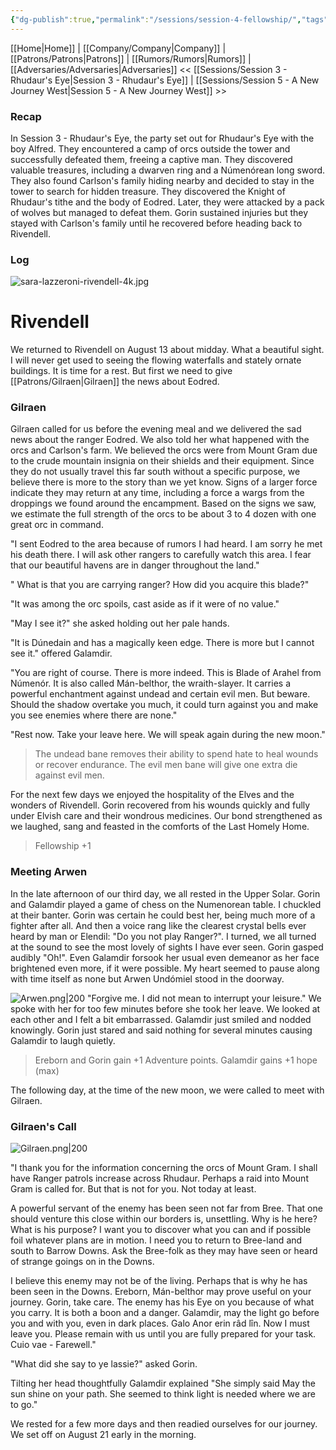 ```yaml
---
{"dg-publish":true,"permalink":"/sessions/session-4-fellowship/","tags":["TOR","tolkien","lord-of-the-rings","middle-earth"]}
---
```


[[Home\|Home]] | [[Company/Company\|Company]] | [[Patrons/Patrons\|Patrons]] | [[Rumors/Rumors\|Rumors]] | [[Adversaries/Adversaries\|Adversaries]]
<< [[Sessions/Session 3 - Rhudaur's Eye\|Session 3 - Rhudaur's Eye]] | [[Sessions/Session 5 - A New Journey West\|Session 5 - A New Journey West]] >>
### Recap
In Session 3 - Rhudaur's Eye, the party set out for Rhudaur's Eye with the boy Alfred. They encountered a camp of orcs outside the tower and successfully defeated them, freeing a captive man. They discovered valuable treasures, including a dwarven ring and a Númenórean long sword. They also found Carlson's family hiding nearby and decided to stay in the tower to search for hidden treasure. They discovered the Knight of Rhudaur's tithe and the body of Eodred. Later, they were attacked by a pack of wolves but managed to defeat them. Gorin sustained injuries but they stayed with Carlson's family until he recovered before heading back to Rivendell.
### Log

![sara-lazzeroni-rivendell-4k.jpg](/img/user/zz_assetts/sara-lazzeroni-rivendell-4k.jpg)
# Rivendell
We returned to Rivendell on August 13 about midday. What a beautiful sight. I will never get used to seeing the flowing waterfalls and stately ornate buildings. It is time for a rest. But first we need to give [[Patrons/Gilraen\|Gilraen]] the news about Eodred. 

### Gilraen
Gilraen called for us before the evening meal and we delivered the sad news about the ranger Eodred. We also told her what happened with the orcs and Carlson's farm. We believed the orcs were from Mount Gram due to the crude mountain insignia on their shields and their equipment. Since they do not usually travel this far south without a specific purpose, we believe there is more to the story than we yet know. Signs of a larger force indicate they may return at any time, including a force a wargs from the droppings we found around the encampment. Based on the signs we saw, we estimate the full strength of the orcs to be about 3 to 4 dozen with one great orc in command.

"I sent Eodred to the area because of rumors I had heard. I am sorry he met his death there. I will ask other rangers to carefully watch this area. I fear that our beautiful havens are in danger throughout the land."

" What is that you are carrying ranger? How did you acquire this blade?"

"It was among the orc spoils, cast aside as if it were of no value."

"May I see it?" she asked holding out her pale hands. 

"It is Dúnedain and has a magically keen edge. There is more but I cannot see it." offered Galamdir.

"You are right of course. There is more indeed. This is Blade of Arahel from Númenór. It is also called Mán-belthor, the wraith-slayer. It carries a powerful enchantment against undead and certain evil men. But beware. Should the shadow overtake you much, it could turn against you and make you see enemies where there are none."

"Rest now. Take your leave here. We will speak again during the new moon."

> The undead bane removes their ability to spend hate to heal wounds or recover endurance. The evil men bane will give one extra die against evil men.

For the next few days we enjoyed the hospitality of the Elves and the wonders of Rivendell. Gorin recovered from his wounds quickly and fully under Elvish care and their wondrous medicines. Our bond strengthened as we laughed, sang and feasted in the comforts of the Last Homely Home.
> Fellowship +1 

### Meeting Arwen
In the late afternoon of our third day, we all rested in the Upper Solar. Gorin and Galamdir played a game of chess on the Numenorean table. I chuckled at their banter. Gorin was certain he could best her, being much more of a fighter after all. And then a voice rang like the clearest crystal bells ever heard by man or Elendil: "Do you not play Ranger?". I turned, we all turned at the sound to see the most  lovely of sights I have ever seen. Gorin gasped audibly "Oh!". Even Galamdir forsook her usual even demeanor as her face brightened even more, if it were possible. My heart seemed to pause along with time itself as none but Arwen Undómiel stood in the doorway.

![Arwen.png|200](/img/user/zz_assetts/Arwen.png)
"Forgive me. I did not mean to interrupt your leisure." We spoke with her for too few minutes before she took her leave. We looked at each other and I felt a bit embarrassed. Galamdir just smiled and nodded knowingly. Gorin just stared and said nothing for several minutes causing Galamdir to laugh quietly.

> Ereborn and Gorin gain +1 Adventure points.
>Galamdir gains +1 hope (max)

The following day, at the time of the new moon, we were called to meet with Gilraen.
### Gilraen's Call

![Gilraen.png|200](/img/user/zz_assetts/Gilraen.png)


"I thank you for the information concerning the orcs of Mount Gram. I shall have Ranger patrols increase across Rhudaur. Perhaps a raid into Mount Gram is called for. But that is not for you. Not today at least.

A powerful servant of the enemy has been seen not far from Bree. That one should venture this close within our borders is, unsettling. Why is he here? What is his purpose? I want you to discover what you can and if possible foil whatever plans are in motion. I need you to return to Bree-land and south to Barrow Downs. Ask the Bree-folk as they may have seen or heard of strange goings on in the Downs.

I believe this enemy may not be of the living. Perhaps that is why he has been seen in the Downs. Ereborn, Mán-belthor may prove useful on your journey. Gorin, take care. The enemy has his Eye on you because of what you carry. It is both a boon and a danger. Galamdir, may the light go before you and with you, even in dark places. Galo Anor erin râd lîn. Now I must leave you. Please remain with us until you are fully prepared for your task. Cuio vae - Farewell."

"What did she say to ye lassie?" asked Gorin.

Tilting her head thoughtfully Galamdir explained "She simply said May the sun shine on your path. She seemed to think light is needed where we are to go."

We rested for a few more days and then readied ourselves for our journey. We set off on August 21 early in the morning.



